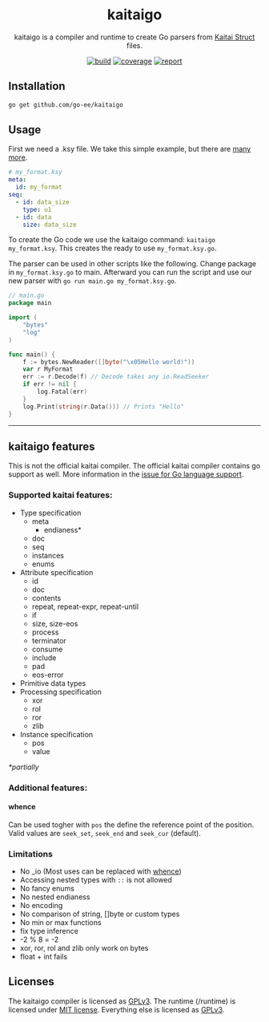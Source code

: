 <h1 align="center">kaitaigo</h1>

<p align="center">kaitaigo is a compiler and runtime to create Go parsers from <a href="http://kaitai.io/">Kaitai Struct</a> files.</p>

<p  align="center">
<a href="https://github.com/cugu/kaitaigo"><img src="https://img.shields.io/azure-devops/build/cugu/dfir/1" alt="build" /></a>
<a href="https://codecov.io/gh/cugu/kaitaigo"><img src="https://codecov.io/gh/cugu/kaitaigo/branch/master/graph/badge.svg" alt="coverage" /></a>
<a href="https://goreportcard.com/report/github.com/go-ee/kaitaigo"><img src="https://goreportcard.com/badge/github.com/go-ee/kaitaigo" alt="report" /></a>
</p>

## Installation

```sh
go get github.com/go-ee/kaitaigo
```

## Usage

First we need a .ksy file. We take this simple example, but there are [many more](http://formats.kaitai.io/).

```yaml
# my_format.ksy
meta:
  id: my_format
seq:
  - id: data_size
    type: u1
  - id: data
    size: data_size
```

To create the Go code we use the kaitaigo command: `kaitaigo my_format.ksy`. This creates the ready to use `my_format.ksy.go`.

The parser can be used in other scripts like the following. Change package in `my_format.ksy.go` to main. Afterward you can run the script and use our new parser with `go run main.go my_format.ksy.go`.

```go
// main.go
package main

import (
	"bytes"
	"log"
)

func main() {
	f := bytes.NewReader([]byte("\x05Hello world!"))
	var r MyFormat
	err := r.Decode(f) // Decode takes any io.ReadSeeker
	if err != nil {
		log.Fatal(err)
	}
	log.Print(string(r.Data())) // Prints "Hello"
}
```

---

## kaitaigo features

This is not the official kaitai compiler. The official kaitai compiler contains go support as well.
More information in the [issue for Go language support](https://github.com/kaitai-io/kaitai_struct/issues/146).

### Supported kaitai features:

- Type specification
  - meta
    - endianess*
  - doc
  - seq
  - instances
  - enums
- Attribute specification
  - id
  - doc
  - contents
  - repeat, repeat-expr, repeat-until
  - if
  - size, size-eos
  - process
  - terminator
  - consume
  - include
  - pad
  - eos-error
- Primitive data types
- Processing specification
  - xor
  - rol
  - ror
  - zlib
- Instance specification
  - pos
  - value

_*partially_

### Additional features:

#### whence

Can be used togher with `pos` the define the reference point of the position. Valid values are `seek_set`, `seek_end` and `seek_cur` (default).

### Limitations

- No _io (Most uses can be replaced with [whence](#whence))
- Accessing nested types with `::` is not allowed
- No fancy enums
- No nested endianess
- No encoding
- No comparison of string, []byte or custom types
- No min or max functions
- fix type inference
- -2 % 8 = -2
- xor, ror, rol and zlib only work on bytes
- float + int fails

## Licenses

The kaitaigo compiler is licensed as [GPLv3](licences/gpl-3.0.txt).
The runtime (/runtime) is licensed under [MIT license](licences/mit.txt).
Everything else is licensed as [GPLv3](licences/gpl-3.0.txt).
